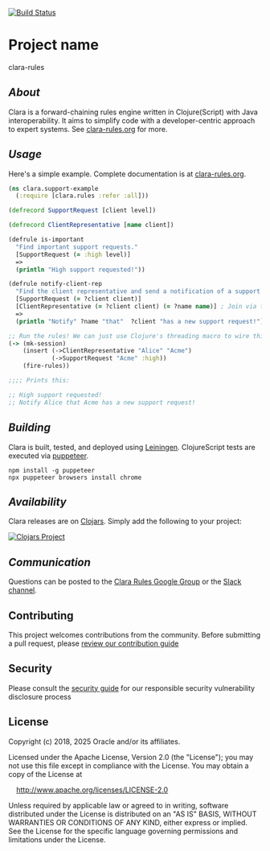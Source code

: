 [![Build Status](https://github.com/cerner/clara-rules/actions/workflows/clojure.yml/badge.svg)](https://github.com/cerner/clara-rules/actions/workflows/clojure.yml)

# Project name

clara-rules

## _About_

Clara is a forward-chaining rules engine written in Clojure(Script) with Java interoperability. It aims to simplify code with a developer-centric approach to expert systems. See [clara-rules.org](http://www.clara-rules.org) for more.

## _Usage_

Here's a simple example. Complete documentation is at [clara-rules.org](http://www.clara-rules.org/docs/firststeps/).

```clj
(ns clara.support-example
  (:require [clara.rules :refer :all]))

(defrecord SupportRequest [client level])

(defrecord ClientRepresentative [name client])

(defrule is-important
  "Find important support requests."
  [SupportRequest (= :high level)]
  =>
  (println "High support requested!"))

(defrule notify-client-rep
  "Find the client representative and send a notification of a support request."
  [SupportRequest (= ?client client)]
  [ClientRepresentative (= ?client client) (= ?name name)] ; Join via the ?client binding.
  =>
  (println "Notify" ?name "that"  ?client "has a new support request!"))

;; Run the rules! We can just use Clojure's threading macro to wire things up.
(-> (mk-session)
    (insert (->ClientRepresentative "Alice" "Acme")
            (->SupportRequest "Acme" :high))
    (fire-rules))

;;;; Prints this:

;; High support requested!
;; Notify Alice that Acme has a new support request!
```

## _Building_

Clara is built, tested, and deployed using [Leiningen](http://leiningen.org). 
ClojureScript tests are executed via [puppeteer](https://pptr.dev/). 
``` 
npm install -g puppeteer
npx puppeteer browsers install chrome
```

## _Availability_

Clara releases are on [Clojars](https://clojars.org/). Simply add the following to your project:

[![Clojars Project](http://clojars.org/com.cerner/clara-rules/latest-version.svg)](http://clojars.org/com.cerner/clara-rules)

## _Communication_

Questions can be posted to the [Clara Rules Google Group](https://groups.google.com/forum/?hl=en#!forum/clara-rules) or the [Slack channel](https://clojurians.slack.com/messages/clara/).  

## Contributing

This project welcomes contributions from the community. Before submitting a pull request, please [review our contribution guide](./CONTRIBUTING.md)

## Security

Please consult the [security guide](./SECURITY.md) for our responsible security vulnerability disclosure process

## License

Copyright (c) 2018, 2025 Oracle and/or its affiliates.

Licensed under the Apache License, Version 2.0 (the "License"); you may not use this file except in compliance with the License. You may obtain a copy of the License at

&nbsp;&nbsp;&nbsp;&nbsp;http://www.apache.org/licenses/LICENSE-2.0

Unless required by applicable law or agreed to in writing, software distributed under the License is distributed on an "AS IS" BASIS, WITHOUT WARRANTIES OR CONDITIONS OF ANY KIND, either express or implied. See the License for the specific language governing permissions and limitations under the License.


